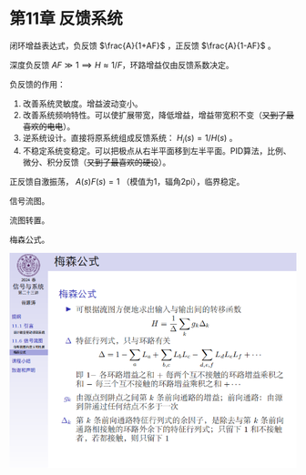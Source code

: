 # 第11章 反馈系统

闭环增益表达式，负反馈 $\frac{A}{1+AF}$ ，正反馈 $\frac{A}{1-AF}$ 。

深度负反馈 $AF\gg1\implies H\approx 1/F$，环路增益仅由反馈系数决定。

负反馈的作用：

1. 改善系统灵敏度。增益波动变小。
2. 改善系统频响特性。可以使扩展带宽，降低增益，增益带宽积不变（~~又到了最喜欢的电电~~）。
3. 逆系统设计。直接将原系统组成反馈系统： $H_i(s)=1/H(s)$ 。
4. 不稳定系统变稳定。可以把极点从右半平面移到左半平面。PID算法，比例、微分、积分反馈（~~又到了最喜欢的硬设~~）。

正反馈自激振荡， $A(s)F(s)=1$ （模值为1，辐角2pi），临界稳定。

信号流图。

流图转置。

梅森公式。

![2024春信号与系统25第二十三讲11.1,11.6_45](../../assets/images/course_notes/signal_system/ch11_img1.png)
